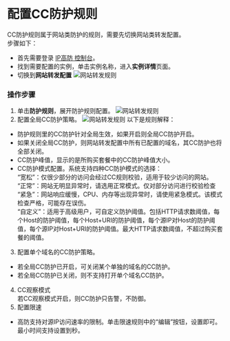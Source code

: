 # 配置CC防护规则
CC防护规则属于网站类防护的规则，需要先切换网站类转发配置。</BR>
步骤如下：
- 首先需要登录 [IP高防 控制台](https://ip-anti-console.jdcloud.com/instancelist)。
- 找到需要配置的实例，单击实例名称，进入**实例详情**页面。
- 切换到**网站转发配置**
   ![网站转发规则](https://github.com/jdcloudcom/cn/blob/edit/image/Advanced%20Anti-DDoS/web-rule%2002.png)
   
### 操作步骤
1. 单击**防护规则**，展开防护规则配置。
 ![网站转发规则](https://github.com/jdcloudcom/cn/blob/edit/image/Advanced%20Anti-DDoS/web-rule%2004.png)
2. 配置全局CC防护策略。
 ![网站转发规则](https://github.com/jdcloudcom/cn/blob/edit/image/Advanced%20Anti-DDoS/CC%20rules%2001.png)
以下是规则解释：
- 防护规则里的CC防护针对全局生效，如果开启则全局CC防护开启。
- 如果关闭全局CC防护，则网站转发配置中所有已配置的域名，其CC防护也将全部关闭。
- CC防护峰值，显示的是所购买套餐中的CC防护峰值大小。
- CC防护模式配置。系统支持四种CC防护模式的选择：</BR>
“宽松”：仅很少部分的访问会经过CC规则校验，适用于较少访问的网站。</BR>
“正常”：网站无明显异常时，请选用正常模式。仅对部分访问进行校验检查</BR>
“紧急”：网站响应缓慢，CPU、内存等出现异常时，请使用紧急模式。该模式检查严格，可能存在误伤。</BR>
“自定义”：适用于高级用户，可自定义防护阈值。包括HTTP请求数阈值，每个Host的防护阈值，每个Host+URI的防护阈值，每个源IP对Host的防护阈值，每个源IP对Host+URI的防护阈值。最大HTTP请求数阈值，不超过购买套餐的阈值。</BR>

3. 配置单个域名的CC防护策略。</BR>
 - 若全局CC防护已开启，可关闭某个单独的域名的CC防护。
 - 若全局CC防护已关闭，则不支持打开单个域名CC防护。
4. CC观察模式</BR>
若CC观察模式开启，则CC防护只告警，不防御。
5.  配置限速
- 高防支持对源IP访问速率的限制。单击限速规则中的“编辑”按钮，设置即可。最小时间支持设置到秒。


